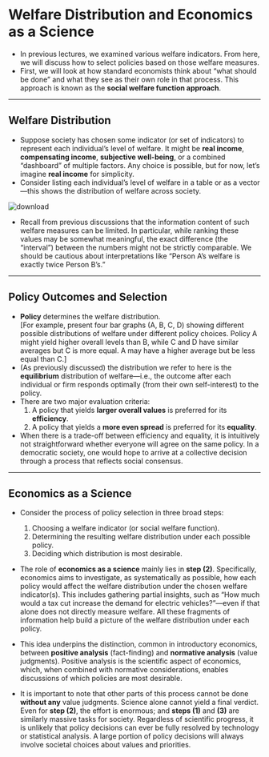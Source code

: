 # Welfare Distribution and Economics as a Science

- In previous lectures, we examined various welfare indicators. From here, we will discuss how to select policies based on those welfare measures.  
- First, we will look at how standard economists think about “what should be done” and what they see as their own role in that process. This approach is known as the **social welfare function approach**.

---

## Welfare Distribution

- Suppose society has chosen some indicator (or set of indicators) to represent each individual’s level of welfare. It might be **real income**, **compensating income**, **subjective well-being**, or a combined “dashboard” of multiple factors. Any choice is possible, but for now, let’s imagine **real income** for simplicity.  
- Consider listing each individual’s level of welfare in a table or as a vector—this shows the distribution of welfare across society.  

![download](https://hackmd.io/_uploads/rJ8EO1D31x.png)


- Recall from previous discussions that the information content of such welfare measures can be limited. In particular, while ranking these values may be somewhat meaningful, the exact difference (the “interval”) between the numbers might not be strictly comparable. We should be cautious about interpretations like “Person A’s welfare is exactly twice Person B’s.”

---

## Policy Outcomes and Selection

- **Policy** determines the welfare distribution.  
  [For example, present four bar graphs (A, B, C, D) showing different possible distributions of welfare under different policy choices. Policy A might yield higher overall levels than B, while C and D have similar averages but C is more equal. A may have a higher average but be less equal than C.]
- (As previously discussed) the distribution we refer to here is the **equilibrium** distribution of welfare—i.e., the outcome after each individual or firm responds optimally (from their own self-interest) to the policy.  
- There are two major evaluation criteria:
  1. A policy that yields **larger overall values** is preferred for its **efficiency**.  
  2. A policy that yields a **more even spread** is preferred for its **equality**.  
- When there is a trade-off between efficiency and equality, it is intuitively not straightforward whether everyone will agree on the same policy. In a democratic society, one would hope to arrive at a collective decision through a process that reflects social consensus.

---

## Economics as a Science

- Consider the process of policy selection in three broad steps:
  1. Choosing a welfare indicator (or social welfare function).  
  2. Determining the resulting welfare distribution under each possible policy.  
  3. Deciding which distribution is most desirable.  

- The role of **economics as a science** mainly lies in **step (2)**. Specifically, economics aims to investigate, as systematically as possible, how each policy would affect the welfare distribution under the chosen welfare indicator(s). This includes gathering partial insights, such as “How much would a tax cut increase the demand for electric vehicles?”—even if that alone does not directly measure welfare. All these fragments of information help build a picture of the welfare distribution under each policy.

- This idea underpins the distinction, common in introductory economics, between **positive analysis** (fact-finding) and **normative analysis** (value judgments). Positive analysis is the scientific aspect of economics, which, when combined with normative considerations, enables discussions of which policies are most desirable.

- It is important to note that other parts of this process cannot be done **without any** value judgments. Science alone cannot yield a final verdict. Even for **step (2)**, the effort is enormous; and **steps (1)** and **(3)** are similarly massive tasks for society. Regardless of scientific progress, it is unlikely that policy decisions can ever be fully resolved by technology or statistical analysis. A large portion of policy decisions will always involve societal choices about values and priorities.